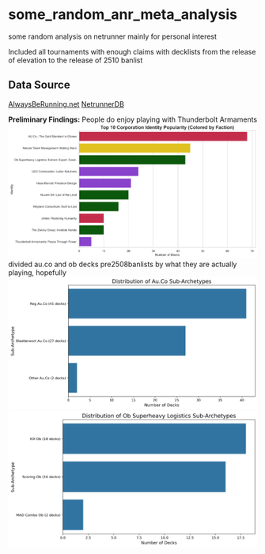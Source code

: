 # some_random_anr_meta_analysis
some random analysis on netrunner mainly for personal interest

Included all tournaments with enough claims with decklists from the release of elevation to the release of 2510 banlist

## Data Source
[AlwaysBeRunning.net](https://alwaysberunning.net/)
[NetrunnerDB](https://netrunnerdb.com/)

**Preliminary Findings:**
People do enjoy playing with Thunderbolt Armaments 
![corp identity popularity](images/corp_identity_popularity.png)
divided au.co and ob decks pre2508banlists by what they are actually playing, hopefully
![Auco_breakdown](images\Au_Co_archetype_popularity.png)
![Ob_breakdown](images\ob_archetype_popularity.png)


